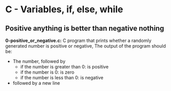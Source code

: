 # C - Variables, if, else, while

## Positive anything is better than negative nothing

**0-positive_or_negative.c:** C program that prints whether a randomly generated number is positive or negative, The output of the program should be:

- The number, followed by
  - if the number is greater than 0: is positive
  - if the number is 0: is zero
  - if the number is less than 0: is negative
- followed by a new line